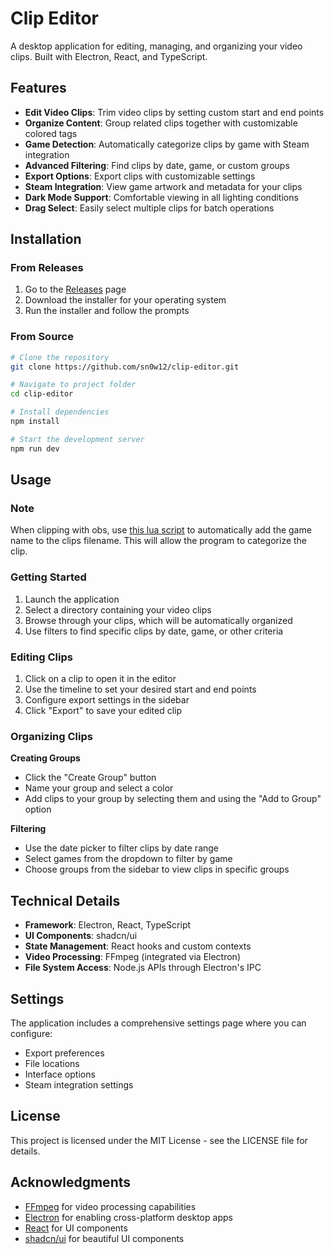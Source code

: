 # Clip Editor

A desktop application for editing, managing, and organizing your video clips. Built with Electron, React, and TypeScript.

## Features

- **Edit Video Clips**: Trim video clips by setting custom start and end points
- **Organize Content**: Group related clips together with customizable colored tags
- **Game Detection**: Automatically categorize clips by game with Steam integration
- **Advanced Filtering**: Find clips by date, game, or custom groups
- **Export Options**: Export clips with customizable settings
- **Steam Integration**: View game artwork and metadata for your clips
- **Dark Mode Support**: Comfortable viewing in all lighting conditions
- **Drag Select**: Easily select multiple clips for batch operations

## Installation

### From Releases

1. Go to the [Releases](https://github.com/sn0w12/clip-editor/releases) page
2. Download the installer for your operating system
3. Run the installer and follow the prompts

### From Source

```bash
# Clone the repository
git clone https://github.com/sn0w12/clip-editor.git

# Navigate to project folder
cd clip-editor

# Install dependencies
npm install

# Start the development server
npm run dev
```

## Usage

### Note

When clipping with obs, use [this lua script](https://gist.github.com/sn0w12/38853cff52d219f99a3c44c007103d18) to automatically add the game name to the clips filename. This will allow the program to categorize the clip.

### Getting Started

1. Launch the application
2. Select a directory containing your video clips
3. Browse through your clips, which will be automatically organized
4. Use filters to find specific clips by date, game, or other criteria

### Editing Clips

1. Click on a clip to open it in the editor
2. Use the timeline to set your desired start and end points
3. Configure export settings in the sidebar
4. Click "Export" to save your edited clip

### Organizing Clips

**Creating Groups**
- Click the "Create Group" button
- Name your group and select a color
- Add clips to your group by selecting them and using the "Add to Group" option

**Filtering**
- Use the date picker to filter clips by date range
- Select games from the dropdown to filter by game
- Choose groups from the sidebar to view clips in specific groups

## Technical Details

- **Framework**: Electron, React, TypeScript
- **UI Components**: shadcn/ui
- **State Management**: React hooks and custom contexts
- **Video Processing**: FFmpeg (integrated via Electron)
- **File System Access**: Node.js APIs through Electron's IPC

## Settings

The application includes a comprehensive settings page where you can configure:
- Export preferences
- File locations
- Interface options
- Steam integration settings

## License

This project is licensed under the MIT License - see the LICENSE file for details.

## Acknowledgments

- [FFmpeg](https://ffmpeg.org/) for video processing capabilities
- [Electron](https://www.electronjs.org/) for enabling cross-platform desktop apps
- [React](https://reactjs.org/) for UI components
- [shadcn/ui](https://ui.shadcn.com/) for beautiful UI components
